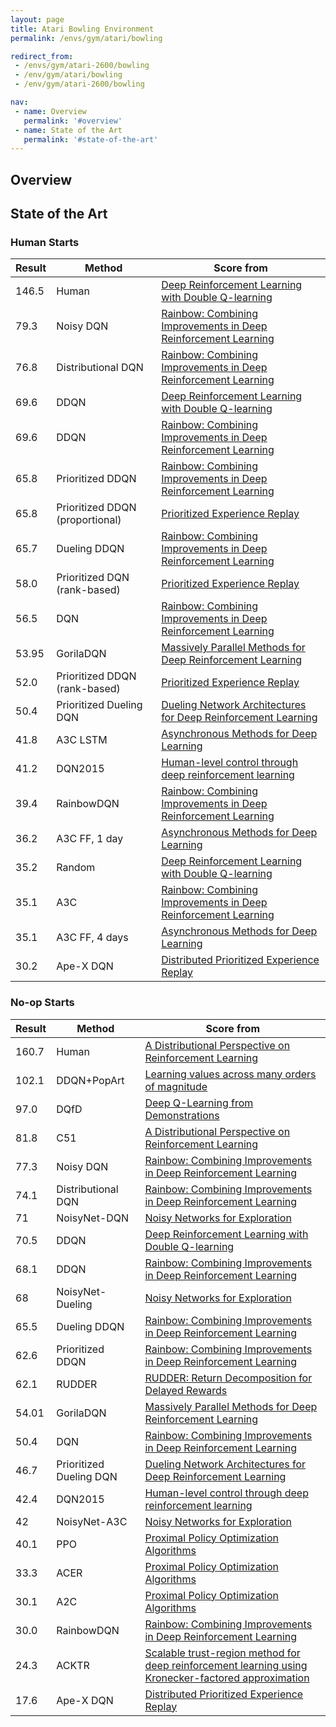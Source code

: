 ```yaml
---
layout: page
title: Atari Bowling Environment
permalink: /envs/gym/atari/bowling

redirect_from:
 - /envs/gym/atari-2600/bowling
 - /env/gym/atari/bowling
 - /env/gym/atari-2600/bowling

nav:
 - name: Overview
   permalink: '#overview'
 - name: State of the Art
   permalink: '#state-of-the-art'
---
```



## Overview

## State of the Art

### Human Starts

| Result | Method | Score from |
|--------|--------|------------|
| 146.5 | Human | [Deep Reinforcement Learning with Double Q-learning](https://arxiv.org/abs/1509.06461) |
| 79.3 | Noisy DQN | [Rainbow: Combining Improvements in Deep Reinforcement Learning](https://arxiv.org/abs/1710.02298) |
| 76.8 | Distributional DQN | [Rainbow: Combining Improvements in Deep Reinforcement Learning](https://arxiv.org/abs/1710.02298) |
| 69.6 | DDQN | [Deep Reinforcement Learning with Double Q-learning](https://arxiv.org/abs/1509.06461) |
| 69.6 | DDQN | [Rainbow: Combining Improvements in Deep Reinforcement Learning](https://arxiv.org/abs/1710.02298) |
| 65.8 | Prioritized DDQN | [Rainbow: Combining Improvements in Deep Reinforcement Learning](https://arxiv.org/abs/1710.02298) |
| 65.8 | Prioritized DDQN (proportional) | [Prioritized Experience Replay](https://arxiv.org/abs/1511.05952) |
| 65.7 | Dueling DDQN | [Rainbow: Combining Improvements in Deep Reinforcement Learning](https://arxiv.org/abs/1710.02298) |
| 58.0 | Prioritized DQN (rank-based) | [Prioritized Experience Replay](https://arxiv.org/abs/1511.05952) |
| 56.5 | DQN | [Rainbow: Combining Improvements in Deep Reinforcement Learning](https://arxiv.org/abs/1710.02298) |
| 53.95 | GorilaDQN | [Massively Parallel Methods for Deep Reinforcement Learning](https://arxiv.org/abs/1507.04296) |
| 52.0 | Prioritized DDQN (rank-based) | [Prioritized Experience Replay](https://arxiv.org/abs/1511.05952) |
| 50.4 | Prioritized Dueling DQN | [Dueling Network Architectures for Deep Reinforcement Learning](https://arxiv.org/abs/1511.06581) |
| 41.8 | A3C LSTM | [Asynchronous Methods for Deep Learning](https://arxiv.org/abs/1602.01783) |
| 41.2 | DQN2015 | [Human-level control through deep reinforcement learning](https://web.stanford.edu/class/psych209/Readings/MnihEtAlHassibis15NatureControlDeepRL.pdf) |
| 39.4 | RainbowDQN | [Rainbow: Combining Improvements in Deep Reinforcement Learning](https://arxiv.org/abs/1710.02298) |
| 36.2 | A3C FF, 1 day | [Asynchronous Methods for Deep Learning](https://arxiv.org/abs/1602.01783) |
| 35.2 | Random | [Deep Reinforcement Learning with Double Q-learning](https://arxiv.org/abs/1509.06461) |
| 35.1 | A3C | [Rainbow: Combining Improvements in Deep Reinforcement Learning](https://arxiv.org/abs/1710.02298) |
| 35.1 | A3C FF, 4 days | [Asynchronous Methods for Deep Learning](https://arxiv.org/abs/1602.01783) |
| 30.2 | Ape-X DQN | [Distributed Prioritized Experience Replay](https://arxiv.org/abs/1803.00933) |

### No-op Starts

| Result | Method | Score from |
|--------|--------|------------|
| 160.7 | Human | [A Distributional Perspective on Reinforcement Learning](https://arxiv.org/abs/1707.06887) |
| 102.1 | DDQN+PopArt | [Learning values across many orders of magnitude](https://arxiv.org/abs/1602.07714) |
| 97.0 | DQfD | [Deep Q-Learning from Demonstrations](https://arxiv.org/abs/1704.03732) |
| 81.8 | C51 | [A Distributional Perspective on Reinforcement Learning](https://arxiv.org/abs/1707.06887) |
| 77.3 | Noisy DQN | [Rainbow: Combining Improvements in Deep Reinforcement Learning](https://arxiv.org/abs/1710.02298) |
| 74.1 | Distributional DQN | [Rainbow: Combining Improvements in Deep Reinforcement Learning](https://arxiv.org/abs/1710.02298) |
| 71 | NoisyNet-DQN | [Noisy Networks for Exploration](https://arxiv.org/abs/1706.10295) |
| 70.5 | DDQN | [Deep Reinforcement Learning with Double Q-learning](https://arxiv.org/abs/1509.06461) |
| 68.1 | DDQN | [Rainbow: Combining Improvements in Deep Reinforcement Learning](https://arxiv.org/abs/1710.02298) |
| 68 | NoisyNet-Dueling | [Noisy Networks for Exploration](https://arxiv.org/abs/1706.10295) |
| 65.5 | Dueling DDQN | [Rainbow: Combining Improvements in Deep Reinforcement Learning](https://arxiv.org/abs/1710.02298) |
| 62.6 | Prioritized DDQN | [Rainbow: Combining Improvements in Deep Reinforcement Learning](https://arxiv.org/abs/1710.02298) |
| 62.1 | RUDDER | [RUDDER: Return Decomposition for Delayed Rewards](https://arxiv.org/abs/1806.07857) |
| 54.01 | GorilaDQN | [Massively Parallel Methods for Deep Reinforcement Learning](https://arxiv.org/abs/1507.04296) |
| 50.4 | DQN | [Rainbow: Combining Improvements in Deep Reinforcement Learning](https://arxiv.org/abs/1710.02298) |
| 46.7 | Prioritized Dueling DQN | [Dueling Network Architectures for Deep Reinforcement Learning](https://arxiv.org/abs/1511.06581) |
| 42.4 | DQN2015 | [Human-level control through deep reinforcement learning](https://web.stanford.edu/class/psych209/Readings/MnihEtAlHassibis15NatureControlDeepRL.pdf) |
| 42 | NoisyNet-A3C | [Noisy Networks for Exploration](https://arxiv.org/abs/1706.10295) |
| 40.1 | PPO | [Proximal Policy Optimization Algorithms](https://arxiv.org/abs/1707.06347) |
| 33.3 | ACER | [Proximal Policy Optimization Algorithms](https://arxiv.org/abs/1707.06347) |
| 30.1 | A2C | [Proximal Policy Optimization Algorithms](https://arxiv.org/abs/1707.06347) |
| 30.0 | RainbowDQN | [Rainbow: Combining Improvements in Deep Reinforcement Learning](https://arxiv.org/abs/1710.02298) |
| 24.3 | ACKTR | [Scalable trust-region method for deep reinforcement learning using Kronecker-factored approximation](https://arxiv.org/abs/1708.05144) |
| 17.6 | Ape-X DQN | [Distributed Prioritized Experience Replay](https://arxiv.org/abs/1803.00933) |

